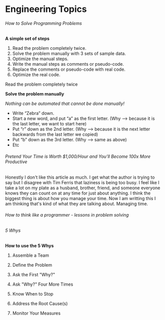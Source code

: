 # Engineering Topics

###### How to Solve Programming Problems

**A simple set of steps**

1. Read the problem completely twice.
2. Solve the problem manually with 3 sets of sample data.
3. Optimize the manual steps.
4. Write the manual steps as comments or pseudo-code.
5. Replace the comments or pseudo-code with real code.
6. Optimize the real code.

Read the problem completely twice

**Solve the problem manually**

*Nothing can be automated that cannot be done manually!*

* Write “Zebra” down.
* Start a new word, and put “a” as the first letter.  (Why –> because it is the last letter, we want to start here)
* Put “r” down as the 2nd letter.  (Why –> because it is the next letter backwards from the last letter we copied)
* Put “b” down as the 3rd letter.  (Why –> same as above)
* Etc


###### Pretend Your Time is Worth $1,000/Hour and You’ll Become 100x More Productive

Honestly I don't like this article as much. I get what the author is trying to say but I disagree with Tim Ferris that laziness is being too busy. I feel like I take a lot on my plate as a husband, brother, friend, and someone everyone knows they can count on at any time for just about anything. I think the biggest thing is about how you manage your time. Now I am writting this I am thinking that's kind of what they are talking about. Managing time.

###### How to think like a programmer - lessons in problem solving


###### 5 Whys

**How to use the 5 Whys**

1. Assemble a Team

2. Define the Problem

3. Ask the First "Why?"

4. Ask "Why?" Four More Times

5. Know When to Stop

6. Address the Root Cause(s)

7. Monitor Your Measures

